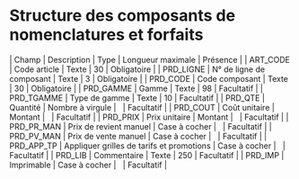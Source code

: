 # Structure des composants de nomenclatures et forfaits







| Champ | Description | Type | Longueur
maximale | Présence |
| ART\_CODE | Code article | Texte | 30 | Obligatoire |
| PRD\_LIGNE | N° de ligne de composant | Texte | 3 | Obligatoire |
| PRD\_CODE | Code composant | Texte | 30 | Obligatoire |
| PRD\_GAMME | Gamme | Texte | 98 | Facultatif |
| PRD\_TGAMME | Type de gamme | Texte | 10 | Facultatif |
| PRD\_QTE | Quantité | Nombre à virgule |   | Facultatif |
| PRD\_COUT | Coût unitaire | Montant |   | Facultatif |
| PRD\_PRIX | Prix unitaire | Montant |   | Facultatif |
| PRD\_PR\_MAN | Prix de revient manuel | Case à cocher |   | Facultatif |
| PRD\_PV\_MAN | Prix de vente manuel | Case à cocher |   | Facultatif |
| PRD\_APP\_TP | Appliquer grilles de tarifs et promotions | Case à cocher |   | Facultatif |
| PRD\_LIB | Commentaire | Texte | 250 | Facultatif |
| PRD\_IMP | Imprimable | Case à cocher |   | Facultatif |


